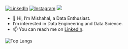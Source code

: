 [![LinkedIn](https://img.shields.io/badge/LinkedIn-connect-blue.svg?logo=linkedin&logoColor=white)](https://www.linkedin.com/in/mishalsalim/) [![Instagram](https://img.shields.io/badge/Instagram-follow-purple.svg?logo=instagram&logoColor=white)](https://www.instagram.com/the.bat.gamer) ![](https://visitor-badge.laobi.icu/badge?page_id=thebadcoder96.thebadcoder96) 

- 👋 Hi, I’m Mishahal, a Data Enthusiast.
- I’m interested in Data Engineering and Data Science. 
- 📫 You can reach me on [LinkedIn](https://www.linkedin.com/in/mishalsalim/).


![Top Langs](https://github-readme-stats.vercel.app/api/top-langs/?username=thebadcoder96&theme=tokyonight)

<!-- [![Facebook](https://img.shields.io/badge/Facebook-add-blue.svg?logo=facebook&logoColor=white)](https://www.facebook.com/name) 
[![Quora](https://img.shields.io/badge/Quora-ask-red.svg?logo=quora)](https://www.quora.com/profile/name) 
[![Instagram](https://img.shields.io/badge/Instagram-follow-purple.svg?logo=instagram&logoColor=white)](https://www.instagram.com/name) 
[![Snapchat](https://img.shields.io/badge/Snapchat-add-yellow.svg?logo=snapchat&logoColor=white)](https://www.snapchat.com/add/name) 
[![Medium](https://img.shields.io/badge/Medium-follow-black.svg?logo=medium&logoColor=white)](https://medium.com/@name) 
[![LinkedIn](https://img.shields.io/badge/LinkedIn-connect-blue.svg?logo=linkedin&logoColor=white)](https://www.linkedin.com/in/mishalsalim/) 
 -->

<!---
thebadcoder96/thebadcoder96 is a ✨ special ✨ repository because its `README.md` (this file) appears on your GitHub profile.
You can click the Preview link to take a look at your changes.
--->
